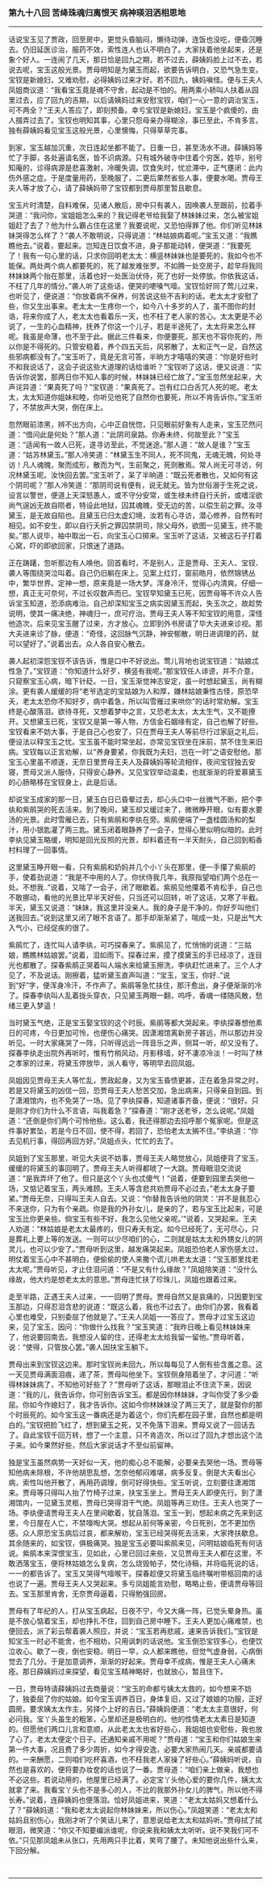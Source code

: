 ### 第九十八回 苦绛珠魂归离恨天 病神瑛泪洒相思地
----

<p>话说宝玉见了贾政，回至房中，更觉头昏脑闷，懒待动弹，连饭也没吃，便昏沉睡去。仍旧延医诊治，服药不效，索性连人也认不明白了。大家扶着他坐起来，还是象个好人。一连闹了几天，那日恰是回九之期，若不过去，薛姨妈脸上过不去，若说去呢，宝玉这般光景。贾母明知是为黛玉而起，欲要告诉明白，又恐气急生变。宝钗是新媳妇，又难劝慰，必得姨妈过来才好。若不回九，姨妈嗔怪。便与王夫人凤姐商议道：“我看宝玉竟是魂不守舍，起动是不怕的。用两乘小轿叫人扶着从园里过去，应了回九的吉期，以后请姨妈过来安慰宝钗，咱们一心一意的调治宝玉，可不两全？”王夫人答应了，即刻预备。幸亏宝钗是新媳妇，宝玉是个疯傻的，由人掇弄过去了。宝钗也明知其事，心里只怨母亲办得糊涂，事已至此，不肯多言。独有薛姨妈看见宝玉这般光景，心里懊悔，只得草草完事。</p>
<p>到家，宝玉越加沉重，次日连起坐都不能了。日重一日，甚至汤水不进。薛姨妈等忙了手脚，各处遍请名医，皆不识病源。只有城外破寺中住着个穷医，姓毕，别号知庵的，诊得病源是悲喜激射，冷暖失调，饮食失时，忧忿滞中，正气壅闭：此内伤外感之症。于是度量用药，至晚服了，二更后果然省些人事，便要水喝。贾母王夫人等才放了心，请了薛姨妈带了宝钗都到贾母那里暂且歇息。</p>
<p>宝玉片时清楚，自料难保，见诸人散后，房中只有袭人，因唤袭人至跟前，拉着手哭道：“我问你，宝姐姐怎么来的？我记得老爷给我娶了林妹妹过来，怎么被宝姐姐赶了去了？他为什么霸占住在这里？我要说呢，又恐怕得罪了他。你们听见林妹妹哭得怎么样了？”袭人不敢明说，只得说道：“林姑娘病着呢。”宝玉又道：“我瞧瞧他去。”说着，要起来。岂知连日饮食不进，身子那能动转，便哭道：“我要死了！我有一句心里的话，只求你回明老太太：横竖林妹妹也是要死的，我如今也不能保。两处两个病人都要死的，死了越发难张罗。不如腾一处空房子，趁早将我同林妹妹两个抬在那里，活着也好一处医治伏侍，死了也好一处停放。你依我这话，不枉了几年的情分。”袭人听了这些话，便哭的哽嗓气噎。宝钗恰好同了莺儿过来，也听见了，便说道：“你放着病不保养，何苦说这些不吉利的话。老太太才安慰了些，你又生出事来。老太太一生疼你一个，如今八十多岁的人了，虽不图你的封诰，将来你成了人，老太太也看着乐一天，也不枉了老人家的苦心。太太更是不必说了，一生的心血精神，抚养了你这一个儿子，若是半途死了，太太将来怎么样呢。我虽是命薄，也不至于此。据此三件看来，你便要死，那天也不容你死的，所以你是不得死的。只管安稳着，养个四五天后，风邪散了，太和正气一足，自然这些邪病都没有了。”宝玉听了，竟是无言可答，半晌方才嘻嘻的笑道：“你是好些时不和我说话了，这会子说这些大道理的话给谁听？”宝钗听了这话，便又说道：“实告诉你说罢，那两日你不知人事的时候，林妹妹已经亡故了。”宝玉忽然坐起来，大声诧异道：“果真死了吗？”宝钗道：“果真死了。岂有红口白舌咒人死的呢。老太太，太太知道你姐妹和睦，你听见他死了自然你也要死，所以不肯告诉你。”宝玉听了，不禁放声大哭，倒在床上。</p>
<p>忽然眼前漆黑，辨不出方向，心中正自恍惚，只见眼前好象有人走来，宝玉茫然问道：“借问此是何处？”那人道：“此阴司泉路。你寿未终，何故至此？”宝玉道：“适闻有一故人已死，遂寻访至此，不觉迷途。”那人道：“故人是谁？”宝玉道：“姑苏林黛玉。”那人冷笑道：“林黛玉生不同人，死不同鬼，无魂无魄，何处寻访！凡人魂魄，聚而成形，散而为气，生前聚之，死则散焉。常人尚无可寻访，何况林黛玉呢。汝快回去罢。”宝玉听了，呆了半晌道：“既云死者散也，又如何有这个阴司呢？”那人冷笑道：“那阴司说有便有，说无就无。皆为世俗溺于生死之说，设言以警世，便道上天深怒愚人，或不守分安常，或生禄未终自行夭折，或嗜淫欲尚气逞凶无故自陨者，特设此地狱，囚其魂魄，受无边的苦，以偿生前之罪。汝寻黛玉，是无故自陷也。且黛玉已归太虚幻境，汝若有心寻访，潜心修养，自然有时相见。如不安生，即以自行夭折之罪囚禁阴司，除父母外，欲图一见黛玉，终不能矣。”那人说毕，袖中取出一石，向宝玉心口掷来。宝玉听了这话，又被这石子打着心窝，吓的即欲回家，只恨迷了道路。</p>
<p>正在踌躇，忽听那边有人唤他。回首看时，不是别人，正是贾母、王夫人、宝钗、袭人等围绕哭泣叫着。自己仍旧躺在床上。见案上红灯，窗前皓月，依然锦锈丛中，繁华世界。定神一想，原来竟是一场大梦。浑身冷汗，觉得心内清爽。仔细一想，真正无可奈何，不过长叹数声而已。宝钗早知黛玉已死，因贾母等不许众人告诉宝玉知道，恐添病难治。自己却深知宝玉之病实因黛玉而起，失玉次之，故趁势说明，使其一痛决绝，神魂归一，庶可疗治。贾母王夫人等不知宝钗的用意，深怪他造次。后来见宝玉醒了过来，方才放心。立即到外书房请了毕大夫进来诊视。那大夫进来诊了脉，便道：“奇怪，这回脉气沉静，神安郁散，明日进调理的药，就可以望好了。”说着出去。众人各自安心散去。</p>
<p>袭人起初深怨宝钗不该告诉，惟是口中不好说出。莺儿背地也说宝钗道：“姑娘忒性急了。”宝钗道：“你知道什么好歹，横竖有我呢。”那宝钗任人诽谤，并不介意，只窥察宝玉心病，暗下针砭。一日，宝玉渐觉神志安定，虽一时想起黛玉，尚有糊涂。更有袭人缓缓的将“老爷选定的宝姑娘为人和厚，嫌林姑娘秉性古怪，原恐早夭，老太太恐你不知好歹，病中着急，所以叫雪雁过来哄你”的话时常劝解。宝玉终是心酸落泪。欲待寻死，又想着梦中之言，又恐老太太，太太生气，又不能撩开。又想黛玉已死，宝钗又是第一等人物，方信金石姻缘有定，自己也解了好些。宝钗看来不妨大事，于是自己心也安了，只在贾母王夫人等前尽行过家庭之礼后，便设法以释宝玉之忧。宝玉虽不能时常坐起，亦常见宝钗坐在床前，禁不住生来旧病。宝钗每以正言劝解，以“养身要紧，你我既为夫妇，岂在一时”之语安慰他。那宝玉心里虽不顺遂，无奈日里贾母王夫人及薛姨妈等轮流相伴，夜间宝钗独去安寝，贾母又派人服侍，只得安心静养。又见宝钗举动温柔，也就渐渐的将爱慕黛玉的心肠略移在宝钗身上，此是后话。</p>
<p>却说宝玉成家的那一日，黛玉白日已昏晕过去，却心头口中一丝微气不断，把个李纨和紫鹃哭的死去活来。到了晚间，黛玉却又缓过来了，微微睁开眼，似有要水要汤的光景。此时雪雁已去，只有紫鹃和李纨在旁。紫鹃便端了一盏桂圆汤和的梨汁，用小银匙灌了两三匙。黛玉闭着眼静养了一会子，觉得心里似明似暗的。此时李纨见黛玉略缓，明知是回光反照的光景，却料着还有一半天耐头，自己回到稻香村料理了一回事情。</p>
<p>这里黛玉睁开眼一看，只有紫鹃和奶妈并几个小丫头在那里，便一手攥了紫鹃的手，使着劲说道：“我是不中用的人了。你伏侍我几年，我原指望咱们两个总在一处。不想我..”说着，又喘了一会子，闭了眼歇着。紫鹃见他攥着不肯松手，自己也不敢挪动，看他的光景比早半天好些，只当还可以回转，听了这话，又寒了半截。半天，黛玉又说道：“妹妹，我这里并没亲人。我的身子是干净的，你好歹叫他们送我回去。”说到这里又闭了眼不言语了。那手却渐渐紧了，喘成一处，只是出气大入气小，已经促疾的很了。</p>
<p>紫鹃忙了，连忙叫人请李纨，可巧探春来了。紫鹃见了，忙悄悄的说道：“三姑娘，瞧瞧林姑娘罢。”说着，泪如雨下。探春过来，摸了摸黛玉的手已经凉了，连目光也都散了。探春紫鹃正哭着叫人端水来给黛玉擦洗，李纨赶忙进来了。三个人才见了，不及说话。刚擦着，猛听黛玉直声叫道：“宝玉，宝玉，你好..”说到“好”字，便浑身冷汗，不作声了。紫鹃等急忙扶住，那汗愈出，身子便渐渐的冷了。探春李纨叫人乱着拢头穿衣，只见黛玉两眼一翻，呜呼，香魂一缕随风散，愁绪三更入梦遥！</p>
<p>当时黛玉气绝，正是宝玉娶宝钗的这个时辰。紫鹃等都大哭起来。李纨探春想他素日的可疼，今日更加可怜，也便伤心痛哭。因潇湘馆离新房子甚远，所以那边并没听见。一时大家痛哭了一阵，只听得远远一阵音乐之声，侧耳一听，却又没有了。探春李纨走出院外再听时，惟有竹梢风动，月影移墙，好不凄凉冷淡！一时叫了林之孝家的过来，将黛玉停放毕，派人看守，等明早去回凤姐。</p>
<p>凤姐因见贾母王夫人等忙乱，贾政起身，又为宝玉昏愦更甚，正在着急异常之时，若是又将黛玉的凶信一回，恐贾母王夫人愁苦交加，急出病来，只得亲自到园。到了潇湘馆内，也不免哭了一场。见了李纨探春，知道诸事齐备，便说：“很好。只是刚才你们为什么不言语，叫我着急？”探春道：“刚才送老爷，怎么说呢。”凤姐道：“还倒是你们两个可怜他些。这么着，我还得那边去招呼那个冤家呢。但是这件事好累坠，若是今日不回，使不得，若回了，恐怕老太太搁不住。”李纨道：“你去见机行事，得回再回方好。”凤姐点头，忙忙的去了。</p>
<p>凤姐到了宝玉那里，听见大夫说不妨事，贾母王夫人略觉放心，凤姐便背了宝玉，缓缓的将黛玉的事回明了。贾母王夫人听得都唬了一大跳。贾母眼泪交流说道：“是我弄坏了他了。但只是这个丫头也忒傻气！”说着，便要到园里去哭他一场，又惦记着宝玉，两头难顾。王夫人等含悲共劝贾母不必过去，”老太太身子要紧。”贾母无奈，只得叫王夫人自去。又说：“你替我告诉他的阴灵：‘并不是我忍心不来送你，只为有个亲疏。你是我的外孙女儿，是亲的了，若与宝玉比起来，可是宝玉比你更亲些。倘宝玉有些不好，我怎么见他父亲呢。’”说着，又哭起来。王夫人劝道：“林姑娘是老太太最疼的，但只寿夭有定。如今已经死了，无可尽心，只是葬礼上要上等的发送。一则可以少尽咱们的心，二则就是姑太太和外甥女儿的阴灵儿，也可以少安了。”贾母听到这里，越发痛哭起来。凤姐恐怕老人家伤感太过，明仗着宝玉心中不甚明白，便偷偷的使人来撒个谎儿哄老太太道：“宝玉那里找老太太呢。”贾母听见，才止住泪问道：“不是又有什么缘故？”凤姐陪笑道：“没什么缘故，他大约是想老太太的意思。”贾母连忙扶了珍珠儿，凤姐也跟着过来。</p>
<p>走至半路，正遇王夫人过来，一一回明了贾母。贾母自然又是哀痛的，只因要到宝玉那边，只得忍泪含悲的说道：“既这么着，我也不过去了。由你们办罢，我看着心里也难受，只别委屈了他就是了。”王夫人凤姐一一答应了。贾母才过宝玉这边来，见了宝玉，因问：“你做什么找我？”宝玉笑道：“我昨日晚上看见林妹妹来了，他说要回南去。我想没人留的住，还得老太太给我留一留他。”贾母听着，说：“使得，只管放心罢。”袭人因扶宝玉躺下。</p>
<p>贾母出来到宝钗这边来。那时宝钗尚未回九，所以每每见了人倒有些含羞之意。这一天见贾母满面泪痕，递了茶，贾母叫他坐下。宝钗侧身陪着坐了，才问道：“听得林妹妹病了，不知他可好些了？”贾母听了这话，那眼泪止不住流下来，因说道：“我的儿，我告诉你，你可别告诉宝玉。都是因你林妹妹，才叫你受了多少委屈。你如今作媳妇了，我才告诉你。这如今你林妹妹没了两三天了，就是娶你的那个时辰死的。如今宝玉这一番病还是为着这个，你们先都在园子里，自然也都是明白的。”宝钗把脸飞红了，想到黛玉之死，又不免落下泪来。贾母又说了一回话去了。自此宝钗千回万转，想了一个主意，只不肯造次，所以过了回九才想出这个法子来。如今果然好些，然后大家说话才不至似前留神。</p>
<p>独是宝玉虽然病势一天好似一天，他的痴心总不能解，必要亲去哭他一场。贾母等知他病未除根，不许他胡思乱想，怎奈他郁闷难堪，病多反复。倒是大夫看出心病，索性叫他开散了，再用药调理，倒可好得快些。宝玉听说，立刻要往潇湘馆来。贾母等只得叫人抬了竹椅子过来，扶宝玉坐上。贾母王夫人即便先行。到了潇湘馆内，一见黛玉灵柩，贾母已哭得泪干气绝。凤姐等再三劝住。王夫人也哭了一场。李纨便请贾母王夫人在里间歇着，犹自落泪。宝玉一到，想起未病之先来到这里，今日屋在人亡，不禁嚎啕大哭。想起从前何等亲密，今日死别，怎不更加伤感。众人原恐宝玉病后过哀，都来解劝，宝玉已经哭得死去活来，大家搀扶歇息。其余随来的，如宝钗，俱极痛哭。独是宝玉必要叫紫鹃来见，问明姑娘临死有何话说。紫鹃本来深恨宝玉，见如此，心里已回过来些，又见贾母王夫人都在这里，不敢洒落宝玉，便将林姑娘怎么复病，怎么烧毁帕子，焚化诗稿，并将临死说的话，一一的都告诉了。宝玉又哭得气噎喉干。探春趁便又将黛玉临终嘱咐带柩回南的话也说了一遍。贾母王夫人又哭起来。多亏凤姐能言劝慰，略略止些，便请贾母等回去。宝玉那里肯舍，无奈贾母逼着，只得勉强回房。</p>
<p>贾母有了年纪的人，打从宝玉病起，日夜不宁，今又大痛一阵，已觉头晕身热。虽是不放心惦着宝玉，却也挣扎不住，回到自己房中睡下。王夫人更加心痛难禁，也便回去，派了彩云帮着袭人照应，并说：“宝玉若再悲戚，速来告诉我们。”宝钗是知宝玉一时必不能舍，也不相劝，只用讽刺的话说他。宝玉倒恐宝钗多心，也便饮泣收心。歇了一夜，倒也安稳。明日一早，众人都来瞧他，但觉气虚身弱，心病倒觉去了几分。于是加意调养，渐渐的好起来。贾母幸不成病，惟是王夫人心痛未痊。那日薛姨妈过来探望，看见宝玉精神略好，也就放心，暂且住下。</p>
<p>一日，贾母特请薛姨妈过去商量说：“宝玉的命都亏姨太太救的，如今想来不妨了，独委屈了你的姑娘。如今宝玉调养百日，身体复旧，又过了娘娘的功服，正好圆房。要求姨太太作主，另择个上好的吉日。”薛姨妈便道：“老太太主意很好，何必问我。宝丫头虽生的粗笨，心里却还是极明白的。他的性情老太太素日是知道的。但愿他们两口儿言和意顺，从此老太太也省好些心，我姐姐也安慰些，我也放了心了。老太太便定个日子。还通知亲戚不用呢？”贾母道：“宝玉和你们姑娘生来第一件大事，况且费了多少周折，如今才得安逸，必要大家热闹几天。亲戚都要请的。一来酬愿，二则咱们吃杯喜酒，也不枉我老人家操了好些心。”薛姨妈听说，自然也是喜欢的，便将要办妆奁的话也说了一番。贾母道：“咱们亲上做亲，我想也不必这些。若说动用的，他屋里已经满了。必定宝丫头他心爱的要你几件，姨太太就拿了来。我看宝丫头也不是多心的人，不比的我那外孙女儿的脾气，所以他不得长寿。”说着，连薛姨妈也便落泪。恰好凤姐进来，笑道：“老太太姑妈又想着什么了？”薛姨妈道：“我和老太太说起你林妹妹来，所以伤心。”凤姐笑道：“老太太和姑妈且别伤心，我刚才听了个笑话儿来了，意思说给老太太和姑妈听。”贾母拭了拭眼泪，微笑道：“你又不知要编派谁呢，你说来我和姨太太听听。说不笑我们可不依。”只见那凤姐未从张口，先用两只手比着，笑弯了腰了。未知他说出些什么来，下回分解。</p>


<br>
<hr>
<br>